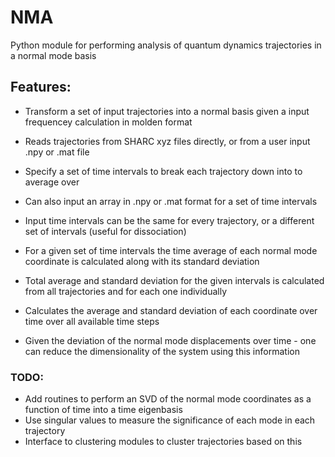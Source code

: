 # NMA

Python module for performing analysis of quantum dynamics trajectories in a normal mode basis

## Features:

- Transform a set of input trajectories into a normal basis given a input frequencey calculation in molden format
- Reads trajectories from SHARC xyz files directly, or from a user input .npy or .mat file
- Specify a set of time intervals to break each trajectory down into to average over
- Can also input an array in .npy or .mat format for a set of time intervals
- Input time intervals can be the same for every trajectory, or a different set of intervals (useful for dissociation)
- For a given set of time intervals the time average of each normal mode coordinate is calculated along with its standard deviation
- Total average and standard deviation for the given intervals is calculated from all trajectories and for each one individually
- Calculates the average and standard deviation of each coordinate over time over all available time steps

- Given the deviation of the normal mode displacements over time - one can reduce the dimensionality of the system using this information

### TODO:
- Add routines to perform an SVD of the normal mode coordinates as a function of time into a time eigenbasis
- Use singular values to measure the significance of each mode in each trajectory
- Interface to clustering modules to cluster trajectories based on this
